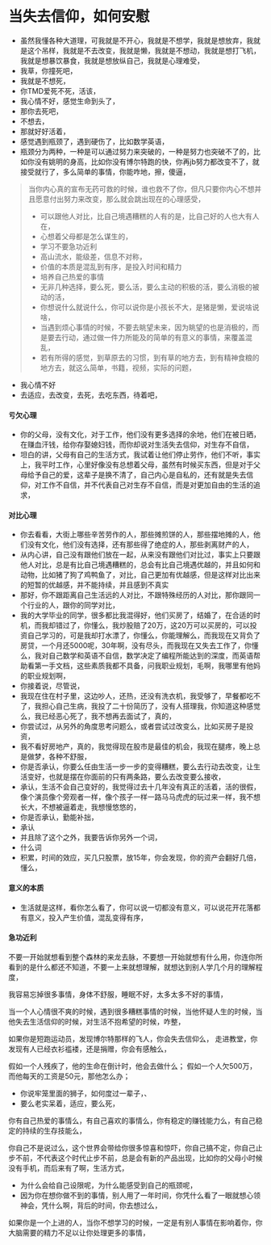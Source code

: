 # 当失去信仰，如何安慰



* 虽然我懂各种大道理，可我就是不开心，我就是不想学，我就是想放弃，我就是这个吊样，我就是不去改变，我就是懒，我就是不想动，我就是想打飞机，我就是想暴饮暴食，我就是想放纵自己，我就是心理难受，
* 我草，你撞死吧，
* 我就是不想死，
* 你TMD爱死不死，活该，
* 我心情不好，感觉生命到头了，
* 那你去死吧，
* 不想去，
* 那就好好活着，
* 感觉遇到瓶颈了，遇到硬伤了，比如数学英语，
* 瓶颈分为两种，一种是可以通过努力来突破的，一种是努力也突破不了的，比如你没有姚明的身高，比如你没有博尔特跑的快，你再jb努力都改变不了，就接受就行了，多么简单的事情，你能咋地，擦，傻逼，

> 当你内心真的宣布无药可救的时候，谁也救不了你，但凡只要你内心不想并且愿意付出努力来改变，那么就会跳出现在的心理感受，
>
> * 可以跟他人对比，比自己境遇糟糕的人有的是，比自己好的人也大有人在，
> * 心想着父母都是怎么谋生的，
> * 学习不要急功近利
> * 高山流水，能级差，信息不对称，
> * 价值的本质是混乱到有序，是投入时间和精力
> * 培养自己热爱的事情
> * 无非几种选择，要么死，要么活，要么主动的积极的活，要么消极的被动的活，
> * 你想说什么就说什么，你可以说你是小孩长不大，是猪是懒，爱说啥说啥，
> * 当遇到烦心事情的时候，不要去眺望未来，因为眺望的也是消极的，而是要去行动，通过做一件力所能及的简单的有意义的事情，来覆盖混乱，
> * 若有所得的感觉，到草原去的习惯，到有草的地方去，到有精神食粮的地方去，就这么简单，书籍，视频，实际的问题，

* 我心情不好
* 去适应，去改变，去死，去吃东西，待着吧，

#### 亏欠心理

* 你的父母，没有文化，对于工作，他们没有更多选择的余地，他们在被日晒，在赚血汗钱，给你存娶媳妇钱，而你却说对生活失去信仰，对生存不自信，
* 坦白的讲，父母有自己的生活方式，我试着让他们停止劳作，他们不听，事实上，我平时工作，心里好像没有总想着父母，虽然有时候买东西，但是对于父母给予自己的爱，这辈子是换不清了，自己内心是自私的，还有就是失去信仰，对工作不自信，并不代表自己对生存不自信，而是对更加自由的生活的追求，

#### 对比心理

* 你去看看，大街上哪些辛苦劳作的人，那些摊煎饼的人，那些摆地摊的人，他们没有文化，他们没有选择，还有那些得了绝症的人，那些剥离财产的人，
* 从内心讲，自己没有跟他们放在一起，从来没有跟他们对比过，事实上只要跟他人对比，总是有比自己境遇糟糕的，总会有比自己境遇优越的，并且如何和动物，比如猪了狗了鸡鸭鱼了，对比，自己更加有优越感，但是这样对比出来的短暂的优越感，并不能持续，并且感到不真实
* 那好，你不跟距离自己生活远的人对比，不跟特殊经历的人对比，那你跟同一个行业的人，跟你的同学对比，
* 我的大学毕业的同学，很多都比我混得好，他们买房了，结婚了，在合适的时机，而我却错过了，你懂么，我炒股赔了20万，这20万可以买房的，可以投资自己学习的，可是我却打水漂了，你懂么，你能理解么，而我现在又背负了房贷，一个月还5000呢，30年啊，没有尽头，而我现在又失去工作了，你懂么，我对自己数学和英语不自信，数学决定了编程所能达到的深度，而英语帮助看第一手文档，这些素质我都不具备，问我职业规划，毛啊，我哪里有他妈的职业规划啊，
* 你接着说，尽管说，
* 我现在住在村子里，这边吵人，还热，还没有洗衣机，我受够了，早餐都吃不了，我担心自己生病，我投了二十份简历了，没有人搭理我，你知道这种感觉么，我已经恶心死了，我不想再去面试了，真的，
* 你尝试过，从另外的角度思考问题么，或者尝试过改变么，比如买房子是投资，
* 我不看好房地产，真的，我觉得现在股市是最佳的机会，我现在腿疼，晚上总是做梦，各种不舒服，
* 你是否承认，你要么任由生活一步一步的变得糟糕，要么去行动去改变，让生活变好，也就是摆在你面前的只有两条路，要么去改变要么接收，
* 承认，生活不会自己变好的，我觉得过去十几年没有真正的活着，活的很假，像个演员像个旁观者一样，像个孩子一样一路马马虎虎的玩过来一样，我不想长大，不想被逼着走，我想慢悠悠的，
* 你是否承认，勤能补拙，
* 承认
* 并且除了这个之外，我要告诉你另外一个词，
* 什么词
* 积累，时间的效应，买几只股票，放15年，你会发现，你的资产会翻好几倍，懂么，

#### 意义的本质

* 生活就是这样，看你怎么看了，你可以说一切都没有意义，可以说花开花落都有意义，投入产生价值，混乱变得有序，

#### 急功近利

不要一开始就想看到整个森林的来龙去脉，不要想一开始就想有什么用，你连你所看到的是什么都还不知道，不要一上来就想理解，就想达到别人学几个月的理解程度，

我容易忘掉很多事情，身体不舒服，睡眠不好，太多太多不好的事情，

当一个人心情很不爽的时候，遇到很多糟糕事情的时候，当他怀疑人生的时候，当他失去生活信仰的时候，对生活不抱希望的时候，咋整，

如果你是短跑运动员，发现博尔特那样的飞人，你会失去信仰么， 走进教堂，你发现有人已经衣衫褴褛，还是捐赠，你会有感触么，

假如一个人残疾了，他的生命在倒计时，他会去做什么； 假如一个人欠500万，而他每天的工资是50元，那他怎么办；

* 你说牢笼里面的狮子，如何度过一辈子，、
* 要么老实呆着，适应，要么死，

你有自己热爱的事情么，有自己喜欢的事情么，你有稳定的赚钱能力么，有自己稳定的持续的生存技能么，

你自己不是说过么，这个世界会带给你很多惊喜和惊吓，你自己搞不定，你自己止步不前，不代表这个时代止步不前，总是会有新的产品出现，比如你的父母小时候没有手机，而后来有了啊，生活方式，

* 为什么会给自己设限呢，为什么能感受到自己的瓶颈呢，
* 因为你在想你做不到的事情，别人用了一年时间，你凭什么看了一眼就想心领神会，凭什么啊，背后的时间，你去想过么，

如果你是一个上进的人，当你不想学习的时候，一定是有别人事情在影响着你，你大脑需要的精力不足以让你处理更多的事情，

